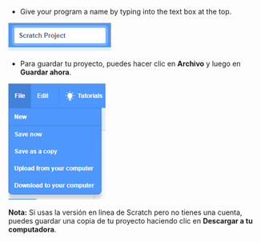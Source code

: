 + Give your program a name by typing into the text box at the top.

![scratch project name textbox](images/name.png)

+ Para guardar tu proyecto, puedes hacer clic en **Archivo** y luego en **Guardar ahora**.

![screenshot](images/save.png)

**Nota:** Si usas la versión en linea de Scratch pero no tienes una cuenta, puedes guardar una copia de tu proyecto haciendo clic en **Descargar a tu computadora**.